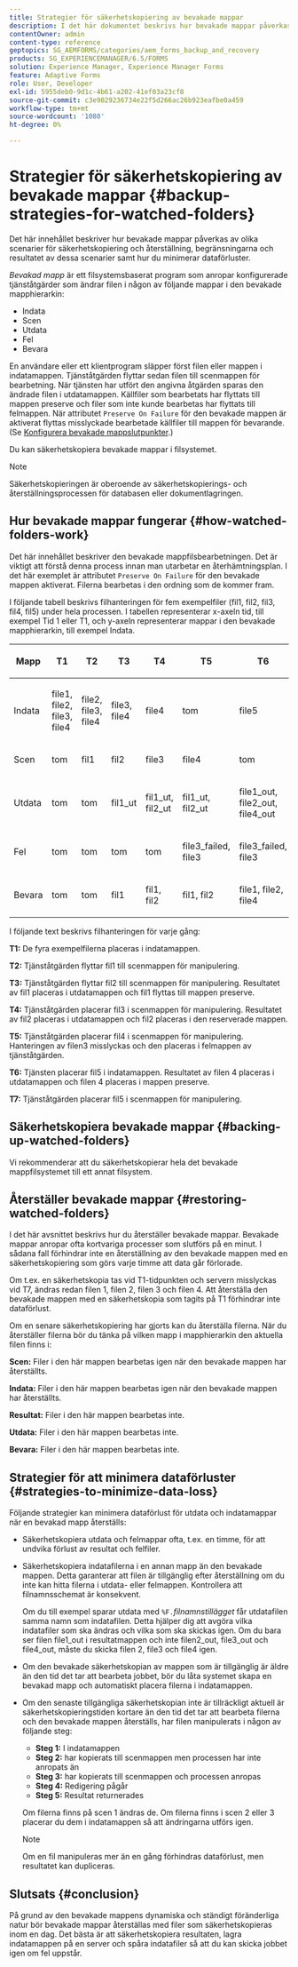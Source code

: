 ```yaml
---
title: Strategier för säkerhetskopiering av bevakade mappar
description: I det här dokumentet beskrivs hur bevakade mappar påverkas av olika scenarier för säkerhetskopiering och återställning, begränsningar och resultat för dessa scenarier och hur du minimerar dataförluster.
contentOwner: admin
content-type: reference
geptopics: SG_AEMFORMS/categories/aem_forms_backup_and_recovery
products: SG_EXPERIENCEMANAGER/6.5/FORMS
solution: Experience Manager, Experience Manager Forms
feature: Adaptive Forms
role: User, Developer
exl-id: 5955deb0-9d1c-4b61-a202-41ef03a23cf8
source-git-commit: c3e9029236734e22f5d266ac26b923eafbe0a459
workflow-type: tm+mt
source-wordcount: '1080'
ht-degree: 0%

---
```


# Strategier för säkerhetskopiering av bevakade mappar {#backup-strategies-for-watched-folders}

Det här innehållet beskriver hur bevakade mappar påverkas av olika scenarier för säkerhetskopiering och återställning, begränsningarna och resultatet av dessa scenarier samt hur du minimerar dataförluster.

*Bevakad mapp* är ett filsystemsbaserat program som anropar konfigurerade tjänståtgärder som ändrar filen i någon av följande mappar i den bevakade mapphierarkin:

* Indata
* Scen
* Utdata
* Fel
* Bevara

En användare eller ett klientprogram släpper först filen eller mappen i indatamappen. Tjänståtgärden flyttar sedan filen till scenmappen för bearbetning. När tjänsten har utfört den angivna åtgärden sparas den ändrade filen i utdatamappen. Källfiler som bearbetats har flyttats till mappen preserve och filer som inte kunde bearbetas har flyttats till felmappen. När attributet `Preserve On Failure` för den bevakade mappen är aktiverat flyttas misslyckade bearbetade källfiler till mappen för bevarande. (Se [Konfigurera bevakade mappslutpunkter](/help/forms/using/admin-help/configuring-watched-folder-endpoints.md#configuring-watched-folder-endpoints).)

Du kan säkerhetskopiera bevakade mappar i filsystemet.

>[!NOTE]
>
>Säkerhetskopieringen är oberoende av säkerhetskopierings- och återställningsprocessen för databasen eller dokumentlagringen.

## Hur bevakade mappar fungerar {#how-watched-folders-work}

Det här innehållet beskriver den bevakade mappfilsbearbetningen. Det är viktigt att förstå denna process innan man utarbetar en återhämtningsplan. I det här exemplet är attributet `Preserve On Failure` för den bevakade mappen aktiverat. Filerna bearbetas i den ordning som de kommer fram.

I följande tabell beskrivs filhanteringen för fem exempelfiler (fil1, fil2, fil3, fil4, fil5) under hela processen. I tabellen representerar x-axeln tid, till exempel Tid 1 eller T1, och y-axeln representerar mappar i den bevakade mapphierarkin, till exempel Indata.

<table>
 <thead>
  <tr>
   <th><p>Mapp</p></th>
   <th><p>T1</p></th>
   <th><p>T2</p></th>
   <th><p>T3</p></th>
   <th><p>T4</p></th>
   <th><p>T5</p></th>
   <th><p>T6</p></th>
   <th><p>T7</p></th>
  </tr>
 </thead>
 <tbody>
  <tr>
   <td><p>Indata</p></td>
   <td><p>file1, file2, file3, file4</p></td>
   <td><p>file2, file3, file4</p></td>
   <td><p>file3, file4</p></td>
   <td><p>file4</p></td>
   <td><p>tom</p></td>
   <td><p>file5</p></td>
   <td><p>tom</p></td>
  </tr>
  <tr>
   <td><p>Scen</p></td>
   <td><p>tom</p></td>
   <td><p>fil1</p></td>
   <td><p>fil2</p></td>
   <td><p>file3</p></td>
   <td><p>file4</p></td>
   <td><p>tom</p></td>
   <td><p>file5</p></td>
  </tr>
  <tr>
   <td><p>Utdata</p></td>
   <td><p>tom</p></td>
   <td><p>tom</p></td>
   <td><p>fil1_ut</p></td>
   <td><p>fil1_ut, fil2_ut</p></td>
   <td><p>fil1_ut, fil2_ut</p></td>
   <td><p>file1_out, file2_out, file4_out</p></td>
   <td><p>file1_out, file2_out, file4_out</p></td>
  </tr>
  <tr>
   <td><p>Fel</p></td>
   <td><p>tom</p></td>
   <td><p>tom</p></td>
   <td><p>tom</p></td>
   <td><p>tom</p></td>
   <td><p>file3_failed, file3 </p></td>
   <td><p>file3_failed, file3 </p></td>
   <td><p>file3_failed, file3 </p></td>
  </tr>
  <tr>
   <td><p>Bevara</p></td>
   <td><p>tom</p></td>
   <td><p>tom</p></td>
   <td><p>fil1 </p></td>
   <td><p>fil1, fil2 </p></td>
   <td><p>fil1, fil2 </p></td>
   <td><p>file1, file2, file4 </p></td>
   <td><p>file1, file2, file4 </p></td>
  </tr>
 </tbody>
</table>

I följande text beskrivs filhanteringen för varje gång:

**T1:** De fyra exempelfilerna placeras i indatamappen.

**T2:** Tjänståtgärden flyttar fil1 till scenmappen för manipulering.

**T3:** Tjänståtgärden flyttar fil2 till scenmappen för manipulering. Resultatet av fil1 placeras i utdatamappen och fil1 flyttas till mappen preserve.

**T4:** Tjänståtgärden placerar fil3 i scenmappen för manipulering. Resultatet av fil2 placeras i utdatamappen och fil2 placeras i den reserverade mappen.

**T5:** Tjänståtgärden placerar fil4 i scenmappen för manipulering. Hanteringen av filen3 misslyckas och den placeras i felmappen av tjänståtgärden.

**T6:** Tjänsten placerar fil5 i indatamappen. Resultatet av filen 4 placeras i utdatamappen och filen 4 placeras i mappen preserve.

**T7:** Tjänståtgärden placerar fil5 i scenmappen för manipulering.

## Säkerhetskopiera bevakade mappar {#backing-up-watched-folders}

Vi rekommenderar att du säkerhetskopierar hela det bevakade mappfilsystemet till ett annat filsystem.

## Återställer bevakade mappar {#restoring-watched-folders}

I det här avsnittet beskrivs hur du återställer bevakade mappar. Bevakade mappar anropar ofta kortvariga processer som slutförs på en minut. I sådana fall förhindrar inte en återställning av den bevakade mappen med en säkerhetskopiering som görs varje timme att data går förlorade.

Om t.ex. en säkerhetskopia tas vid T1-tidpunkten och servern misslyckas vid T7, ändras redan filen 1, filen 2, filen 3 och filen 4. Att återställa den bevakade mappen med en säkerhetskopia som tagits på T1 förhindrar inte dataförlust.

Om en senare säkerhetskopiering har gjorts kan du återställa filerna. När du återställer filerna bör du tänka på vilken mapp i mapphierarkin den aktuella filen finns i:

**Scen:** Filer i den här mappen bearbetas igen när den bevakade mappen har återställts.

**Indata:** Filer i den här mappen bearbetas igen när den bevakade mappen har återställts.

**Resultat:** Filer i den här mappen bearbetas inte.

**Utdata:** Filer i den här mappen bearbetas inte.

**Bevara:** Filer i den här mappen bearbetas inte.

## Strategier för att minimera dataförluster {#strategies-to-minimize-data-loss}

Följande strategier kan minimera dataförlust för utdata och indatamappar när en bevakad mapp återställs:

* Säkerhetskopiera utdata och felmappar ofta, t.ex. en timme, för att undvika förlust av resultat och felfiler.
* Säkerhetskopiera indatafilerna i en annan mapp än den bevakade mappen. Detta garanterar att filen är tillgänglig efter återställning om du inte kan hitta filerna i utdata- eller felmappen. Kontrollera att filnamnsschemat är konsekvent.

  Om du till exempel sparar utdata med `%F.`*filnamnstillägget* får utdatafilen samma namn som indatafilen. Detta hjälper dig att avgöra vilka indatafiler som ska ändras och vilka som ska skickas igen. Om du bara ser filen file1_out i resultatmappen och inte filen2_out, file3_out och file4_out, måste du skicka filen 2, file3 och file4 igen.

* Om den bevakade säkerhetskopian av mappen som är tillgänglig är äldre än den tid det tar att bearbeta jobbet, bör du låta systemet skapa en bevakad mapp och automatiskt placera filerna i indatamappen.
* Om den senaste tillgängliga säkerhetskopian inte är tillräckligt aktuell är säkerhetskopieringstiden kortare än den tid det tar att bearbeta filerna och den bevakade mappen återställs, har filen manipulerats i någon av följande steg:

   * **Steg 1:** I indatamappen
   * **Steg 2:** har kopierats till scenmappen men processen har inte anropats än
   * **Steg 3:** har kopierats till scenmappen och processen anropas
   * **Steg 4:** Redigering pågår
   * **Steg 5:** Resultat returnerades

  Om filerna finns på scen 1 ändras de. Om filerna finns i scen 2 eller 3 placerar du dem i indatamappen så att ändringarna utförs igen.

  >[!NOTE]
  >
  >Om en fil manipuleras mer än en gång förhindras dataförlust, men resultatet kan dupliceras.

## Slutsats {#conclusion}

På grund av den bevakade mappens dynamiska och ständigt föränderliga natur bör bevakade mappar återställas med filer som säkerhetskopieras inom en dag. Det bästa är att säkerhetskopiera resultaten, lagra indatamappen på en server och spåra indatafiler så att du kan skicka jobbet igen om fel uppstår.

